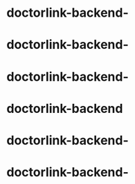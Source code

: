 # doctorlink-backend-
# doctorlink-backend-
# doctorlink-backend-
# doctorlink-backend
# doctorlink-backend-
# doctorlink-backend-
